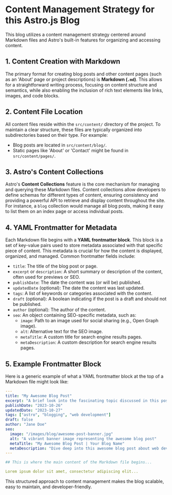 # Content Management Strategy for this Astro.js Blog

This blog utilizes a content management strategy centered around Markdown files and Astro's built-in features for organizing and accessing content.

## 1. Content Creation with Markdown

The primary format for creating blog posts and other content pages (such as an 'About' page or project descriptions) is **Markdown (`.md`)**. This allows for a straightforward writing process, focusing on content structure and semantics, while also enabling the inclusion of rich text elements like links, images, and code blocks.

## 2. Content File Location

All content files reside within the `src/content/` directory of the project. To maintain a clear structure, these files are typically organized into subdirectories based on their type. For example:

*   Blog posts are located in `src/content/blog/`.
*   Static pages like 'About' or 'Contact' might be found in `src/content/pages/`.

## 3. Astro's Content Collections

Astro's **Content Collections** feature is the core mechanism for managing and querying these Markdown files. Content collections allow developers to define schemas for different types of content, ensuring consistency and providing a powerful API to retrieve and display content throughout the site. For instance, a `blog` collection would manage all blog posts, making it easy to list them on an index page or access individual posts.

## 4. YAML Frontmatter for Metadata

Each Markdown file begins with a **YAML frontmatter block**. This block is a set of key-value pairs used to store metadata associated with that specific piece of content. This metadata is crucial for how the content is displayed, organized, and managed. Common frontmatter fields include:

*   `title`: The title of the blog post or page.
*   `excerpt` or `description`: A short summary or description of the content, often used for previews or SEO.
*   `publishDate`: The date the content was (or will be) published.
*   `updatedDate` (optional): The date the content was last updated.
*   `tags`: A list of keywords or categories associated with the content.
*   `draft` (optional): A boolean indicating if the post is a draft and should not be published.
*   `author` (optional): The author of the content.
*   `seo`: An object containing SEO-specific metadata, such as:
    *   `image`: Path to an image used for social sharing (e.g., Open Graph image).
    *   `alt`: Alternative text for the SEO image.
    *   `metaTitle`: A custom title for search engine results pages.
    *   `metaDescription`: A custom description for search engine results pages.

## 5. Example Frontmatter Block

Here is a generic example of what a YAML frontmatter block at the top of a Markdown file might look like:

```yaml
---
title: "My Awesome Blog Post"
excerpt: "A brief look into the fascinating topic discussed in this post, designed to entice readers."
publishDate: "2023-10-26"
updatedDate: "2023-10-27"
tags: ["astro", "blogging", "web development"]
draft: false
author: "Jane Doe"
seo:
  image: "/images/blog/awesome-post-banner.jpg"
  alt: "A vibrant banner image representing the awesome blog post"
  metaTitle: "My Awesome Blog Post | Your Blog Name"
  metaDescription: "Dive deep into this awesome blog post about web development, Astro, and more. Learn valuable insights today!"
---

## This is where the main content of the Markdown file begins...

Lorem ipsum dolor sit amet, consectetur adipiscing elit...
```

This structured approach to content management makes the blog scalable, easy to maintain, and developer-friendly.
